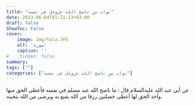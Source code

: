 ```yaml
---
title: "ثواب من ناصح الله عزوجل في نفسه"
date: 2023-06-04T01:21:13+03:00
draft: false
ShowToc: False
cover:
    image: img/hala.JPG
    alt: 'صورة'
    caption: ''
#    hidden: false
summary: 
tags: [""]
categories: ["ثواب من ناصح الله عزوجل في نفسه"]
---
```

عن أبي عبد الله عليه‌السلام قال : ما ناصح الله عبد مسلم
في نفسه فأعطى الحق منها وأخذ الحق لها أعطى خصلتين رزقا من الله يقنع
به ويرضى من الله بتحيته.


